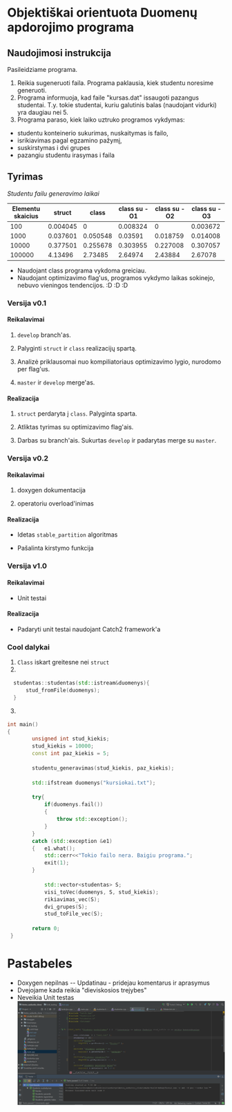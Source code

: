 ﻿# Objektiškai orientuota Duomenų apdorojimo programa


## Naudojimosi instrukcija

Pasileidziame programa. 

1. Reikia sugeneruoti faila. Programa paklausia, kiek studentu noresime generuoti.
2. Programa informuoja, kad faile "kursas.dat" issaugoti pazangus studentai. T.y. tokie studentai, kuriu galutinis balas (naudojant vidurki) yra daugiau nei 5.
3. Programa paraso, kiek laiko uztruko programos vykdymas: 
- studentu konteinerio sukurimas, nuskaitymas is failo, 
- isrikiavimas pagal egzamino pažymį,
- suskirstymas i dvi grupes
- pazangiu studentu irasymas i faila

## Tyrimas

*Studentu failu generavimo laikai*

| Elementu skaicius  |   struct  |  class  |  class su -O1  |  class su -O2  |  class su -O3  |
|---|---|---|---|---|---|
| 100 | 0.004045 | 0 | 0.008324 | 0 | 0.003672 |
| 1000 | 0.037601 | 0.050548 | 0.03591 | 0.018759 | 0.014008 |
| 10000 | 0.377501 | 0.255678 | 0.303955 | 0.227008 | 0.307057 |
| 100000 | 4.13496 | 2.73485 | 2.64974 | 2.43884 | 2.67078 |

- Naudojant class programa vykdoma greiciau.
- Naudojant optimizavimo flag'us, programos vykdymo laikas sokinejo, nebuvo vieningos tendencijos. :D :D :D 


### Versija v0.1

#### Reikalavimai

1. `develop` branch'as.

2. Palyginti `struct` ir `class` realizacijų spartą.

3. Analizė priklausomai nuo kompiliatoriaus optimizavimo lygio, nurodomo per flag'us.

4. `master` ir `develop` merge'as.

#### Realizacija

1. `struct` perdaryta į `class`. Palyginta sparta.

2. Atliktas tyrimas su optimizavimo flag'ais.

3. Darbas su branch'ais. Sukurtas `develop` ir padarytas merge su `master`.



### Versija v0.2


#### Reikalavimai

1. doxygen dokumentacija

2. operatoriu overload'inimas

#### Realizacija

- Idetas `stable_partition` algoritmas

- Pašalinta kirstymo funkcija

### Versija v1.0


#### Reikalavimai

- Unit testai

#### Realizacija

- Padaryti unit testai naudojant Catch2 framework'a


### Cool dalykai

1. `Class` iskart greitesne nei `struct`
2. 
```cpp
  studentas::studentas(std::istream&duomenys){
      stud_fromFile(duomenys);
  }
```
3.
```cpp
int main()
{
        unsigned int stud_kiekis;
        stud_kiekis = 10000;
        const int paz_kiekis = 5;

        studentu_generavimas(stud_kiekis, paz_kiekis);

        std::ifstream duomenys("kursiokai.txt");

        try{
            if(duomenys.fail())
            {
                throw std::exception();
            }
        }
        catch (std::exception &e1)
        {   e1.what();
            std::cerr<<"Tokio failo nera. Baigiu programa.";
            exit(1);
        }

            std::vector<studentas> S;
            visi_toVec(duomenys, S, stud_kiekis);
            rikiavimas_vec(S);
            dvi_grupes(S);
            stud_toFile_vec(S);

        return 0;
 }

```

# Pastabeles

- Doxygen nepilnas
-- Updatinau - pridejau komentarus ir aprasymus
- Dvejojame kada reikia "dieviskosios trejybes" 
- Neveikia Unit testas
![alt text][logo]

[logo]:https://github.com/MartaAdz/OO-duomenys/blob/master/Unit_testing/u_test.PNG?raw=true "Unit test"
